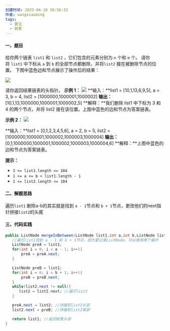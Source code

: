 ```yaml
---
创建时间: 2025-04-10 10:56:32
作者: wangxiaoming
tags:
  - 算法
  - 链表
---
```

#### 一、题目
给你两个链表 `list1` 和 `list2` ，它们包含的元素分别为 `n` 个和 `m` 个。
请你将 `list1` 中下标从 `a` 到 `b` 的全部节点都删除，并将`list2` 接在被删除节点的位置。
下图中蓝色边和节点展示了操作后的结果：

![](https://assets.leetcode-cn.com/aliyun-lc-upload/uploads/2020/11/28/fig1.png)

请你返回结果链表的头指针。
**示例 1：**
![](https://pic.leetcode.cn/1709608717-NVGojm-image.png)
**输入：**list1 = [10,1,13,6,9,5], a = 3, b = 4, list2 = [1000000,1000001,1000002]
**输出：**[10,1,13,1000000,1000001,1000002,5]
**解释：**我们删除 list1 中下标为 3 和 4 的两个节点，并将 list2 接在该位置。上图中蓝色的边和节点为答案链表。

**示例 2：**
![](https://assets.leetcode-cn.com/aliyun-lc-upload/uploads/2020/11/28/merge_linked_list_ex2.png)

**输入：**list1 = [0,1,2,3,4,5,6], a = 2, b = 5, list2 = [1000000,1000001,1000002,1000003,1000004]
**输出：**[0,1,1000000,1000001,1000002,1000003,1000004,6]
**解释：**上图中蓝色的边和节点为答案链表。

**提示：**
- `3 <= list1.length <= 104`
- `1 <= a <= b < list1.length - 1`
- `1 <= list2.length <= 104`

#### 二、解题思路
遍历`list1` 删除a-b的其实就是找到 `a - 1`节点和 `b + 1`节点，更改他们的next指针拼接`list2`的头尾

#### 三、代码实践
```java
public ListNode mergeInBetween(ListNode list1,int a,int b,ListNode list2){
   //遍历list1找到 a - 1 和 b + 1节点，因为要记录ListNode，可以使用两个循环
   ListNode preA = list1; 
   for(int i = 0; i < a - 1; i++){
       preA = preA.next;
   }

   ListNode preB = list1; 
   for(int i = 0; i < b + 1; i++){
       preB = preB.next;
   }
   while(list2.next != null){
      list2 = list2.next; //遍历list2
   }

   preA.next = list2; //拼接到list2头部
   list2.next = preB; //拼接到list2尾部

   return list1; //返回链表头部
}
```